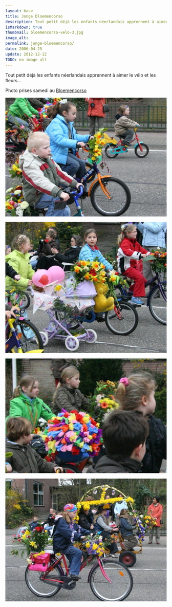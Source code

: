 ```yaml
---
layout: base
title: Jonge bloemencorso
description: Tout petit déjà les enfants néerlandais apprennent à aimer le vélo et les fleurs...
isMarkdown: true
thumbnail: bloemencorso-velo-3.jpg
image_alt: 
permalink: jonge-bloemencorso/
date: 2006-04-25
update: 2012-12-12
TODO: no image alt 
---
```


Tout petit déjà les enfants néerlandais apprennent à aimer le vélo et les fleurs...

Photo prises samedi au [Bloemencorso](/bloemen-corso)

![](bloemencorso-velo-3.jpg)

![](bloemencorso-velo-1.jpg)

![](bloemencorso-velo-4.jpg)

![](bloemencorso-velo-2.jpg)